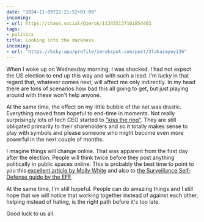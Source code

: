 ```yaml
---
date: "2024-11-09T22:21:52+01:00"
incoming:
- url: https://chaos.social/@zerok/113455137161854403
tags:
- politics
title: Looking into the darkness
incoming:
- url: "https://bsky.app/profile/zerokspot.com/post/3lakaimpey226"
---
```


When I woke up on Wednesday morning, I was shocked. I had not expect the US election to end up this way and with such a lead. I'm lucky in that regard that, whatever comes next, will affect me only indirectly.  In my head there are tons of scenarios how bad this all going to get, but just playing around with these won't help anyone.

At the same time, the effect on my little bubble of the net was drastic. Everything moved from hopeful to end-time in moments. Not really surprisingly lots of tech CEO started to ["kiss the ring"](https://daringfireball.net/2024/11/i_wonder). They are still obligated primarily to their shareholders and so it totally makes sense to play with symbols and please someone who might become even more powerful in the next couple of months.

I imagine things will change online. That was apparent from the first day after the election. People will think twice before they post anything politically in public spaces online. This is probably the best time to point to you this [excellent article by Molly White](https://www.citationneeded.news/wind-the-clock/) and also to [the Surveillance Self-Defense guide by the EFF](https://ssd.eff.org).

At the same time, I'm still hopeful. People can do amazing things and I still hope that we will notice that working together instead of against each other, helping instead of hating, is the right path before it's too late.

Good luck to us all.
